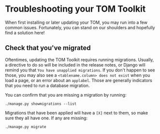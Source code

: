 # Troubleshooting your TOM Toolkit

When first installing or later updating your TOM, you may run into a few common issues. Fortunately, you can stand on our 
shoulders and hopefully find a solution here!


## Check that you've migrated

Oftentimes, updating the TOM Toolkit requires running migrations. Usually, a directive to do so will be included in the 
release notes, or Django will remind you that `You have unapplied migrations`. If you don't happen to see those, you may 
also see a `<tablename.column> does not exist` when you load a page, or an error about an `applabel`. Those are generally 
indicators that you need to run a database migration.

You can confirm that you are missing a migration by running:

```
./manage.py showmigrations --list
```

Migrations that have been applied will have a `[X]` next to them, so make sure they all have one. If any are missing:

```
./manage.py migrate
```
